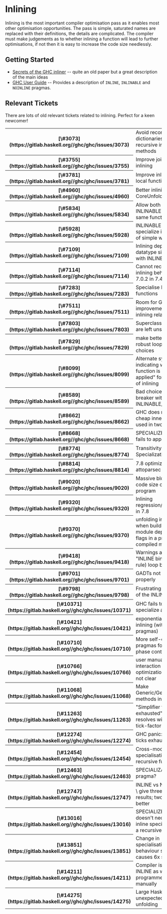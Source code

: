 # Inlining


Inlining is the most important compiler optimisation pass as it enables most other optimisation opportunities. The pass is simple, saturated names are replaced with their definitions, the details are complicated. The compiler must make judgements as to whether inlining a function will lead to further optimisations, if not then it is easy to increase the code size needlessly.

## Getting Started

- [ Secrets of the GHC inliner](http://research.microsoft.com/en-us/um/people/simonpj/Papers/inlining/) -- quite an old paper but a great description of the main ideas
- [ GHC User Guide](https://downloads.haskell.org/~ghc/latest/docs/html/users_guide/glasgow_exts.html?highlight=inline#inline-and-noinline-pragmas) -- Provides a description of `INLINE`, `INLINABLE` and `NOINLINE` pragmas. 

## Relevant Tickets


There are lots of old relevant tickets related to inlining. Perfect for a keen newcomer!

<table><tr><th>[\#3073](https://gitlab.haskell.org//ghc/ghc/issues/3073)</th>
<td>Avoid reconstructing dictionaries in recursive instance methods</td></tr>
<tr><th>[\#3755](https://gitlab.haskell.org//ghc/ghc/issues/3755)</th>
<td>Improve join point inlining</td></tr>
<tr><th>[\#3781](https://gitlab.haskell.org//ghc/ghc/issues/3781)</th>
<td>Improve inlining for local functions</td></tr>
<tr><th>[\#4960](https://gitlab.haskell.org//ghc/ghc/issues/4960)</th>
<td>Better inlining test in CoreUnfold</td></tr>
<tr><th>[\#5834](https://gitlab.haskell.org//ghc/ghc/issues/5834)</th>
<td>Allow both INLINE and INLINABLE for the same function</td></tr>
<tr><th>[\#5928](https://gitlab.haskell.org//ghc/ghc/issues/5928)</th>
<td>INLINABLE fails to specialize in presence of simple wrapper</td></tr>
<tr><th>[\#7109](https://gitlab.haskell.org//ghc/ghc/issues/7109)</th>
<td>Inlining depends on datatype size, even with INLINE pragmas</td></tr>
<tr><th>[\#7114](https://gitlab.haskell.org//ghc/ghc/issues/7114)</th>
<td>Cannot recover (good) inlining behaviour from 7.0.2 in 7.4.1</td></tr>
<tr><th>[\#7283](https://gitlab.haskell.org//ghc/ghc/issues/7283)</th>
<td>Specialise INLINE functions</td></tr>
<tr><th>[\#7511](https://gitlab.haskell.org//ghc/ghc/issues/7511)</th>
<td>Room for GHC runtime improvement \>\~5%, inlining related</td></tr>
<tr><th>[\#7803](https://gitlab.haskell.org//ghc/ghc/issues/7803)</th>
<td>Superclass methods are left unspecialized</td></tr>
<tr><th>[\#7829](https://gitlab.haskell.org//ghc/ghc/issues/7829)</th>
<td>make better/more robust loopbreaker choices</td></tr>
<tr><th>[\#8099](https://gitlab.haskell.org//ghc/ghc/issues/8099)</th>
<td>Alternate syntax for indicating when a function is "fully applied" for purposes of inlining</td></tr>
<tr><th>[\#8589](https://gitlab.haskell.org//ghc/ghc/issues/8589)</th>
<td>Bad choice of loop breaker with INLINABLE/INLINE</td></tr>
<tr><th>[\#8662](https://gitlab.haskell.org//ghc/ghc/issues/8662)</th>
<td>GHC does not inline cheap inner loop when used in two places</td></tr>
<tr><th>[\#8668](https://gitlab.haskell.org//ghc/ghc/issues/8668)</th>
<td>SPECIALIZE silently fails to apply</td></tr>
<tr><th>[\#8774](https://gitlab.haskell.org//ghc/ghc/issues/8774)</th>
<td>Transitivity of Auto-Specialization</td></tr>
<tr><th>[\#8814](https://gitlab.haskell.org//ghc/ghc/issues/8814)</th>
<td>7.8 optimizes attoparsec improperly</td></tr>
<tr><th>[\#9020](https://gitlab.haskell.org//ghc/ghc/issues/9020)</th>
<td>Massive blowup of code size on trivial program</td></tr>
<tr><th>[\#9320](https://gitlab.haskell.org//ghc/ghc/issues/9320)</th>
<td>Inlining regression/strangeness in 7.8</td></tr>
<tr><th>[\#9370](https://gitlab.haskell.org//ghc/ghc/issues/9370)</th>
<td>unfolding info as seen when building a module depends on flags in a previously-compiled module</td></tr>
<tr><th>[\#9418](https://gitlab.haskell.org//ghc/ghc/issues/9418)</th>
<td>Warnings about "INLINE binder is (non-rule) loop breaker"</td></tr>
<tr><th>[\#9701](https://gitlab.haskell.org//ghc/ghc/issues/9701)</th>
<td>GADTs not specialized properly</td></tr>
<tr><th>[\#9798](https://gitlab.haskell.org//ghc/ghc/issues/9798)</th>
<td>Frustrating behaviour of the INLINE pragma</td></tr>
<tr><th>[\#10371](https://gitlab.haskell.org//ghc/ghc/issues/10371)</th>
<td>GHC fails to inline and specialize a function</td></tr>
<tr><th>[\#10421](https://gitlab.haskell.org//ghc/ghc/issues/10421)</th>
<td>exponential blowup in inlining (without INLINE pragmas)</td></tr>
<tr><th>[\#10710](https://gitlab.haskell.org//ghc/ghc/issues/10710)</th>
<td>More self-explanatory pragmas for inlining phase control</td></tr>
<tr><th>[\#10766](https://gitlab.haskell.org//ghc/ghc/issues/10766)</th>
<td>user manual: INLINE's interaction with optimization levels is not clear</td></tr>
<tr><th>[\#11068](https://gitlab.haskell.org//ghc/ghc/issues/11068)</th>
<td>Make Generic/Generic1 methods inlinable</td></tr>
<tr><th>[\#11263](https://gitlab.haskell.org//ghc/ghc/issues/11263)</th>
<td>"Simplifier ticks exhausted" that resolves with fsimpl-tick-factor=200</td></tr>
<tr><th>[\#12274](https://gitlab.haskell.org//ghc/ghc/issues/12274)</th>
<td>GHC panic: simplifier ticks exhausted</td></tr>
<tr><th>[\#12454](https://gitlab.haskell.org//ghc/ghc/issues/12454)</th>
<td>Cross-module specialisation of recursive functions</td></tr>
<tr><th>[\#12463](https://gitlab.haskell.org//ghc/ghc/issues/12463)</th>
<td>SPECIALIZABLE pragma?</td></tr>
<tr><th>[\#12747](https://gitlab.haskell.org//ghc/ghc/issues/12747)</th>
<td>INLINE vs NOINLINE vs \<nothing\> give three different results; two would be better</td></tr>
<tr><th>[\#13016](https://gitlab.haskell.org//ghc/ghc/issues/13016)</th>
<td>SPECIALIZE INLINE doesn't necessarily inline specializations of a recursive function</td></tr>
<tr><th>[\#13851](https://gitlab.haskell.org//ghc/ghc/issues/13851)</th>
<td>Change in specialisation(?) behaviour since 8.0.2 causes 6x slowdown</td></tr>
<tr><th>[\#14211](https://gitlab.haskell.org//ghc/ghc/issues/14211)</th>
<td>Compiler is unable to INLINE as well as the programmer can manually</td></tr>
<tr><th>[\#14275](https://gitlab.haskell.org//ghc/ghc/issues/14275)</th>
<td>Large Haskell value unexpectedly gets an unfolding</td></tr></table>